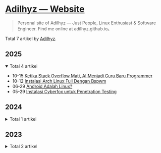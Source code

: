 # [Adilhyz — Website](https://adilhyz.github.io/ "Beranda")

> Personal site of Adilhyz — Just People, Linux Enthusiast & Software Engineer. Find me online at adilhyz.github.io。

Total 7 artikel by [Adilhyz](https://github.com/adilhyz).

## 2025

<details open>
<summary>Total 4 artikel</summary>

- 10-15 [Ketika Stack Overflow Mati, AI Menjadi Guru Baru Programmer](https://adilhyz.github.io/posts/ai-gantikan-stackoverflow/ "2025-10-15 11:42:52")
- 10-12 [Instalasi Arch Linux Full Dengan Bspwm](https://adilhyz.github.io/posts/arch-linux-full-install-with-bspwm/ "2025-10-12 21:17:54")
- 06-29 [Android Adalah Linux?](https://adilhyz.github.io/posts/android-linux/ "2025-06-29 16:35:53")
- 05-29 [Instalasi Cyberfox untuk Penetration Testing](https://adilhyz.github.io/posts/cyberfox-install/ "2025-05-29 16:35:53")

</details>

## 2024

<details>
<summary>Total 1 artikel</summary>

- 04-17 [Adilhyz Repo](https://adilhyz.github.io/projects/adilhyz/adilhyz-repo/ "2024-04-17 12:51:35")

</details>

## 2023

<details>
<summary>Total 2 artikel</summary>

- 11-23 [Spicetify Tool Untuk Spotify Premium](https://adilhyz.github.io/posts/spicetify-install/ "2023-11-23 16:35:53")
- 08-06 [Bspwm Dotfiles](https://adilhyz.github.io/projects/adilhyz/dotfiles-v1/ "2023-08-06 20:51:11")

</details>
